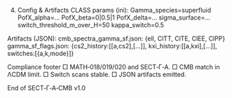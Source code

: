4. Config & Artifacts
   CLASS params (ini):
   Gamma_species=superfluid
   PofX_alpha=...
   PofX_beta=0|0.5|1
   PofX_delta=...
   sigma_surface=...
   switch_threshold_m_over_H=50
   kappa_switch=0.5

Artifacts (JSON):
cmb_spectra_gamma_sf.json: {ell, ClTT, ClTE, ClEE, ClPP}
gamma_sf_flags.json: {cs2_history:[[a,cs2],[...]], kxi_history:[[a,kxi],[...]], switches:[{a,k,mode}]}

Compliance footer
□ MATH‑018/019/020 and SECT‑Γ‑A. □ CMB match in ΛCDM limit. □ Switch scans stable. □ JSON artifacts emitted.

End of SECT‑Γ‑A‑CMB v1.0